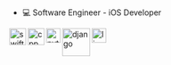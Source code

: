 - 💻 Software Engineer - iOS Developer

<img align="left" alt="swift" width="30px" src="https://miro.medium.com/max/800/1*KLrw9Oy3qxuBGqrVKXGL_A.png"/>
<img align="left" alt="cpp" width="30px" src="https://cdn.icon-icons.com/icons2/3053/PNG/512/xcode_alt_macos_bigsur_icon_189542.png"/>
<img align="left" alt="python" width="26px" src="https://cdn4.iconfinder.com/data/icons/logos-and-brands/512/267_Python_logo-512.png"/>
<img align="left" alt="django" width="50px" src="https://static.djangoproject.com/img/logos/django-logo-negative.png"/>
<img align="left" alt="linux" width="26px" src="https://upload.wikimedia.org/wikipedia/commons/thumb/5/51/Windows_Terminal_logo.svg/2560px-Windows_Terminal_logo.svg.png"/>

